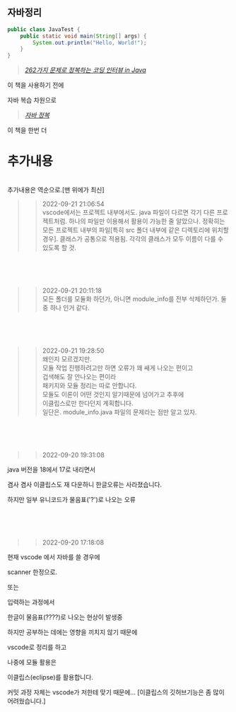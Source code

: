 ## 자바정리

```java
public class JavaTest {
    public static void main(String[] args) {
        System.out.println("Hello, World!");
    }
}
```

> [_262가지 문제로 정복하는 코딩 인터뷰 in Java_](http://www.yes24.com/Product/Goods/103768579)

이 책을 사용하기 전에

자바 복습 차원으로

> [_자바 정복_](http://www.yes24.com/Product/Goods/109007256)

이 책을 한번 더 

# 추가내용
<br>추가내용은 역순으로.[맨 위에가 최신]
>>2022-09-21 21:06:54
<br>vscode에서는 프로젝트 내부에서도. java 파일이 다르면 각기 다른 프로젝트처럼. 하나의 파일만 이용해서 활용이 가능한 줄 알았으나.
정확히는 모든 프로젝트 내부의 파일[특히 src 폴더 내부에 같은 디렉토리에 위치할 경우]. 클래스가 공통으로 적용됨. 각각의 클래스가 모두 이름이 다를 수 있도록 할 것.

<br><br><br>

>>2022-09-21 20:11:18
<br>모든 폴더를 모듈화 하던가, 아니면 module_info를 전부 삭제하던가. 둘중 하나 인거 같다.

<br><br><br>

>>2022-09-21 19:28:50
<br>왜인지 모르겠지만.
<br>모듈 작업 진행하려고만 하면 오류가 꽤 쌔게 나오는 편이고
<br>겁색해도 잘 안나오는 편이라
<br>패키지와 모듈 정리는 따로 안합니다.
<br>모듈도 이론이 어떤 것인지 알기때문에 넘어가고 추후에
<br>이클립스로만 한다던지 계획합니다.
<br>일단은. module_info.java 파일의 문제라는 점만 알고 있자.

<br><br><br>

>>2022-09-20 19:31:08


java 버전을 18에서 17로 내리면서

겸사 겸사 이클립스도 재 다운하니
한글오류는 사라졌습니다.


하지만 일부 유니코드가 물음표('?')로 나오는 오류

<br><br><br>

>>2022-09-20 17:18:08

현재 vscode 에서 자바를 쓸 경우에

scanner 한정으로.

또는

입력하는 과정에서

한글이 물음표(????)로 나오는 현상이 발생중

하지만 공부하는 데에는 영향을 끼치지 않기 때문에

vscode로 정리를 하고

나중에 모듈 활용은

이클립스(eclipse)를 활용합니다.

커밋 과정 자체는 vscode가 저한테 맞기 때문에...
[이클립스의 깃허브기능은 좀 많이 어려웠습니다.]
